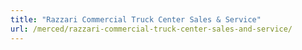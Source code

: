 ```yaml
---
title: "Razzari Commercial Truck Center Sales & Service"
url: /merced/razzari-commercial-truck-center-sales-and-service/
---
```

